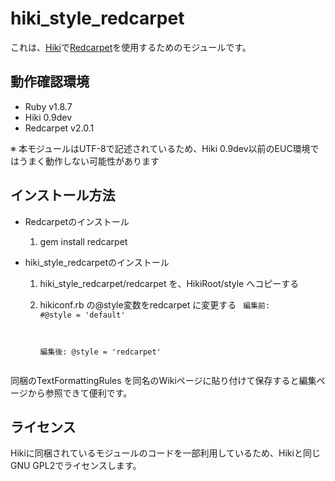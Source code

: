 hiki_style_redcarpet
=======================================

これは、[Hiki](http://hikiwiki.org/ja/)で[Redcarpet](https://github.com/tanoku/redcarpet)を使用するためのモジュールです。


動作確認環境
---------------------------------------
* Ruby v1.8.7
* Hiki 0.9dev
* Redcarpet v2.0.1

※  本モジュールはUTF-8で記述されているため、Hiki 0.9dev以前のEUC環境ではうまく動作しない可能性があります


インストール方法
----------------------------------------
* Redcarpetのインストール
	1. gem install redcarpet

* hiki_style_redcarpetのインストール
	1. hiki_style_redcarpet/redcarpet を、HikiRoot/style へコピーする
	2. hikiconf.rb の@style変数をredcarpet に変更する
		<code>
		編集前:
		#@style = 'default'
		
		編集後:
		@style = 'redcarpet'	
		</code>

同梱のTextFormattingRules を同名のWikiページに貼り付けて保存すると編集ページから参照できて便利です。


ライセンス
----------------------------------------
Hikiに同梱されているモジュールのコードを一部利用しているため、Hikiと同じGNU GPL2でライセンスします。
